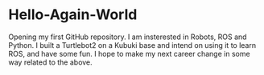 # Hello-Again-World

Opening my first GitHub repository.  I am insterested in Robots, ROS and Python.  I built a Turtlebot2 on a Kubuki base and intend on using it to learn ROS, and have some fun.  I hope to make my next career change in some way related to the above.
